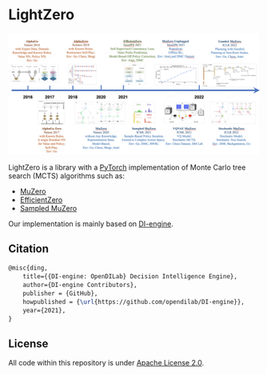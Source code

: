 # LightZero
![pipeline](assets/lightzero_overview.png)

LightZero is a library with a [PyTorch](https://pytorch.org/) implementation of Monte Carlo tree search (MCTS) algorithms such as:
- [MuZero](https://arxiv.org/abs/1911.08265)
- [EfficientZero](https://arxiv.org/abs/2111.00210)
- [Sampled MuZero](https://arxiv.org/abs/2104.06303)

[comment]: <> (- [AlphaGo Zero]&#40;https://www.nature.com/articles/nature24270&#41; )

[comment]: <> (- [AlphaZero]&#40;https://www.science.org/doi/10.1126/science.aar6404&#41; )

Our implementation is mainly based on [DI-engine](https://github.com/opendilab/DI-engie).

[comment]: <> (The paper has been accepted by CoRL 2022 and we will release the code soon.)



[comment]: <> (## Citation)

[comment]: <> (If you find our repo, dataset or paper useful, please cite us as)

[comment]: <> (```bibtex)

[comment]: <> (@article{shao2022interfuser,)

[comment]: <> ( title={Safety-Enhanced Autonomous Driving Using Interpretable Sensor Fusion Transformer},)

[comment]: <> ( author={Hao Shao and Letian Wang and RuoBing Chen and Hongsheng Li and Yu Liu},)

[comment]: <> ( journal={arXiv preprint arXiv:2207.14024},)

[comment]: <> ( year={2022},)

[comment]: <> (})

[comment]: <> (```)

## Citation
```latex
@misc{ding,
    title={{DI-engine: OpenDILab} Decision Intelligence Engine},
    author={DI-engine Contributors},
    publisher = {GitHub},
    howpublished = {\url{https://github.com/opendilab/DI-engine}},
    year={2021},
}
```

## License
All code within this repository is under [Apache License 2.0](https://www.apache.org/licenses/LICENSE-2.0).